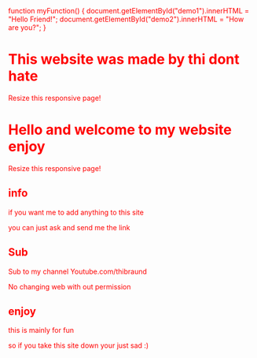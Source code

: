 <!DOCTYPE html>
<html>
  <head>
    function myFunction() {
  document.getElementById("demo1").innerHTML = "Hello Friend!";
  document.getElementById("demo2").innerHTML = "How are you?";
}

</head>
<meta name="viewport" content="width=device-width, initial-scale=1">
<link rel="stylesheet" href="https://www.w3schools.com/w3css/4/w3.css">
<body>
  <style>
body {
        color: red;
}
</style>
  <div class="w3-container w3-red">
  <h1>This website was made by thi dont hate</h1> 
  <p>Resize this responsive page!</p> 
</div>

<div class="w3-container w3-red">
  <h1>Hello and welcome to my website enjoy</h1> 
  <p>Resize this responsive page!</p> 
</div>

<div class="w3-row-padding">
  <div class="w3-third">
    <h2>info</h2>
    <p>if you want me to add anything to this site</p>
    <p>you can just ask and send me the link</p>
  </div>

  <div class="w3-third">
    <h2>Sub</h2>
    <p>Sub to my channel Youtube.com/thibraund</p> 
    <p>No changing web with out permission</p>
  </div>

  <div class="w3-third">
    <h2>enjoy</h2>
    <p>this is mainly for fun</p>
    <p>so if you take this site down your just sad :)</p>
  </div>
</div>

</body>
</html>
